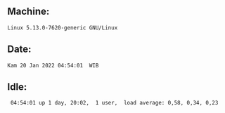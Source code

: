 ## Machine:
```
Linux 5.13.0-7620-generic GNU/Linux
```
## Date:
```
Kam 20 Jan 2022 04:54:01  WIB
```
## Idle:
```
 04:54:01 up 1 day, 20:02,  1 user,  load average: 0,58, 0,34, 0,23
```
